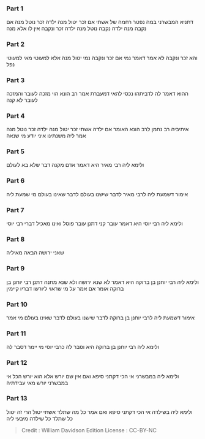 
### Part 1
דתניא המבשרני במה נפטר רחמה של אשתי אם זכר יטול מנה ילדה זכר נוטל מנה אם נקבה מנה ילדה נקבה נוטל מנה ילדה זכר ונקבה אין לו אלא מנה

### Part 2
והא זכר ונקבה לא אמר דאמר נמי אם זכר ונקבה נמי יטול מנה אלא למעוטי מאי למעוטי נפל

### Part 3
ההוא דאמר לה לדביתהו נכסי להאי דמעברת אמר רב הונא הוי מזכה לעובר והמזכה לעובר לא קנה

### Part 4
איתיביה רב נחמן לרב הונא האומר אם ילדה אשתי זכר יטול מנה ילדה זכר נוטל מנה אמר ליה משנתינו איני יודע מי שנאה

### Part 5
ולימא ליה רבי מאיר היא דאמר אדם מקנה דבר שלא בא לעולם

### Part 6
אימור דשמעת ליה לרבי מאיר לדבר שישנו בעולם לדבר שאינו בעולם מי שמעת ליה

### Part 7
ולימא ליה רבי יוסי היא דאמר עובר קני דתנן עובר פוסל ואינו מאכיל דברי רבי יוסי

### Part 8
שאני ירושה הבאה מאיליה

### Part 9
ולימא ליה רבי יוחנן בן ברוקה היא דאמר לא שנא ירושה ולא שנא מתנה דתנן רבי יוחנן בן ברוקה אומר אם אמר על מי שראוי ליורשו דבריו קיימין

### Part 10
אימור דשמעת ליה לרבי יוחנן בן ברוקה לדבר שישנו בעולם לדבר שאינו בעולם מי אמר

### Part 11
ולימא ליה רבי יוחנן בן ברוקה היא וסבר לה כרבי יוסי מי יימר דסבר לה

### Part 12
ולימא ליה במבשרני אי הכי דקתני סיפא ואם אין שם יורש אלא הוא יורש הכל אי במבשרני יורש מאי עבידתיה

### Part 13
ולימא ליה בשילדה אי הכי דקתני סיפא ואם אמר כל מה שתלד אשתי יטול הרי זה יטול כל שתלד כל שילדה מיבעי ליה

>Credit : William Davidson Edition
>License : CC-BY-NC